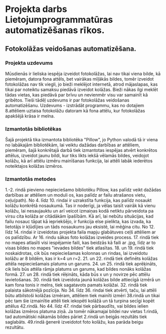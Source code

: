 # Projekta darbs Lietojumprogrammatūras automatizēšanas rīkos.
## Fotokolāžas veidošanas automatizēšana.
### Projekta uzdevums
Mūsdienās ir lieliska iespēja izveidot fotokolāžas, lai nav tikai viena bilde, kā piemēram, datora fona attēls, bet vairākas mīļākās bildes, tomēr izveidot fotokolāžas nav tik viegli, jo bieži meklējot internetā, atrod mājaslapas, kas tikai par noteiktu samaksu piedāvā izveidot kolāžas. Bieži nākas ilgi meklēt tādas vietas, kas piedāvā par brīvu un nevienmēr visu var samainīt kā gribētos. Tieši tādēļ uzdevums ir par fotokolāžas veidošanas automatizēšanu. Uzdevums - izstrādāt programmu, kas no dotajiem 8.attēliem uztaisa fotokolāžu datoram kā fona attēlu, kur fotokolāžas apakšējā krāsa ir melna.
### Izmantotās bibliotēkas
Šajā projektā tika izmantota bibliotēka "Pillow", jo Python valodā tā ir viena no labākajām bibliotēkām, lai veiktu dažādas darbības ar attēliem, piemēram, šajā konkrētajā darbā tiek izmantotas iespējas atvērt konkrētos attēlus, izveidot jaunu bildi, kur tiks likts iekšā vēlamās bildes, veidojot kolāžu, kā arī attēlu izmēru mainīšanas funkcija, lai attēli labāk iederētos noteiktajos kolāžas izmēros.
### Izmantotās metodes
1.-2. rindā pievieno nepieciešamo bibliotēku Pillow, kas palīdz veikt dažādas darbības ar attēliem un moduli os, kas palīdz ar failu atrašanos vietu, ceļu(path). No 4. līdz 10. rindai ir uzrakstīta funkcija, kas palīdz nosaukt kolāžu konkrētā nosaukumā. Tas ir noderīgi, ja vēlas taisīt vairāk kā vienu kolāžu, lai nesaujauktu un arī veicot izmaiņas kodā netiktu pārveidota pa virsu cita kolāža ar citādākām īpašībām. Kā arī, lai nebūtu situācijas, kad failu nosauc tāpat kā iepriekšējo, ir funkcija else pielikta, kas izvada, ka lietotājs ir kļūdījies un tāds nosaukums jau eksistē, lai mēģina citu. No 12. līdz 14. rindai ir izveidotas projekta faila mapju glabātuves ceļš attēliem ar os palīdzību. Ar 16. rindu sākas foto kolāžas izveides process. 17. rindā tiek no mapes atlasīti visi iespējamie faili, kas beidzās kā faili ar .jpg, līdz ar to visas bildes no mapes "ievades bildes" tiek atlasītas. 18. un 19. rindā tiek noskaidrotas, cik būs nepieciešamas kolonnas un rindas, lai izveidotu kolāžu ar 8 bildēm, kas ir k=4 un r=2. 21. un 22. rindā tiek definēts kolāžas attēla nepieciešamais platums un garums. 24. un 25. rindā tiek aprēķināts, cik liels būs attēla rāmja platums un garums, kad bildes nonāks kolāžas formā. 27. un 28. rindā tiek rēķināts, kāda būs x un y novirze pēc attēlu ievietošanas. 30. rindā tiek izveidota jaunā kolāžas bilde attiecīgā izmērā un kam fona tonis ir melns, tiek sagatavots pamats kolāžai. 32. rindā tiek palaista sākotnējā pozīcija. No 34. līdz 36. rindai tiek atvērti, taču, lai attēli būtu atbilstoši kolāžas izmēram, attēliem tiek mainīti izmēri 38.rindā un tikai pēc tam šie izmainītie attēli tiek iekopēti kolāžā un tā turpina secīgi kopēt attēlus 42.rindā. No 44. līdz 47. rindai tiek pārbaudīts, vai bildes ielien kolāžas izmēros platuma ziņā. Ja tomēr nākamajai bildei nav vietas 1.rindā, tad automātiski nākamās bildes pāriet 2.rindā un beigās rezultāts tiek saglabāts. 49.rindā ģenerē izveidotot foto kolāžu, kas parāda beigu rezultātu.
